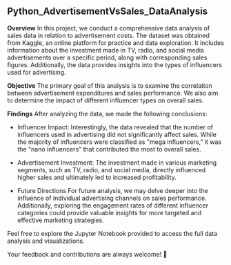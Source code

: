 ## Python_AdvertisementVsSales_DataAnalysis  
**Overview**
In this project, we conduct a comprehensive data analysis of sales data in relation to advertisement costs. The dataset was obtained from Kaggle, an online platform for practice and data exploration. It includes information about the investment made in TV, radio, and social media advertisements over a specific period, along with corresponding sales figures. Additionally, the data provides insights into the types of influencers used for advertising.

**Objective**
The primary goal of this analysis is to examine the correlation between advertisement expenditures and sales performance. We also aim to determine the impact of different influencer types on overall sales.

**Findings**
After analyzing the data, we made the following conclusions:

- Influencer Impact: Interestingly, the data revealed that the number of influencers used in advertising did not significantly affect sales. While the majority of influencers were classified as "mega influencers," it was the "nano influencers" that contributed the most to overall sales.  

- Advertisement Investment: The investment made in various marketing segments, such as TV, radio, and social media, directly influenced higher sales and ultimately led to increased profitability.  

- Future Directions
For future analysis, we may delve deeper into the influence of individual advertising channels on sales performance. Additionally, exploring the engagement rates of different influencer categories could provide valuable insights for more targeted and effective marketing strategies.  

Feel free to explore the Jupyter Notebook provided to access the full data analysis and visualizations.

Your feedback and contributions are always welcome! :rocket:
